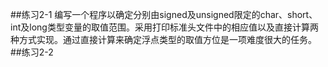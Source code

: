 ##练习2-1
编写一个程序以确定分别由signed及unsigned限定的char、short、int及long类型变量的取值范围。采用打印标准头文件中的相应值以及直接计算两种方式实现。通过直接计算来确定浮点类型的取值方位是一项难度很大的任务。
##练习2-2
